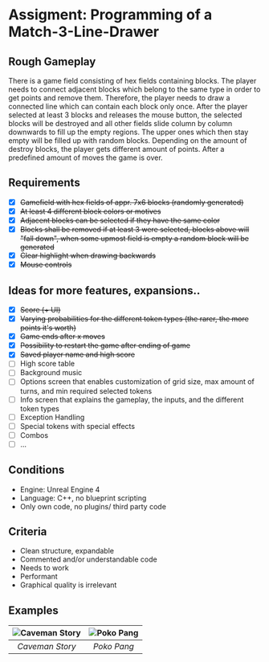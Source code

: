 # Assigment: Programming of a Match-3-Line-Drawer

## Rough Gameplay

There is a game field consisting of hex fields containing blocks. The player needs to connect adjacent blocks which belong to the same type in order to get points and remove them. Therefore, the player needs to draw a connected line which can contain each block only once. After the player selected at least 3 blocks and releases the mouse button, the selected blocks will be destroyed and all other fields slide column by column downwards to fill up the empty regions. The upper ones which then stay empty will be filled up with random blocks. Depending on the amount of destroy blocks, the player gets different amount of points. After a predefined amount of moves the game is over.

## Requirements

- [x] ~~Gamefield with hex fields of appr. 7x6 blocks (randomly generated)~~
- [x] ~~At least 4 different block colors or motives~~
- [x] ~~Adjacent blocks can be selected if they have the same color~~
- [x] ~~Blocks shall be removed if at least 3 were selected, blocks above will &quot;fall down&quot;, when some upmost field is empty a random block will be generated~~
- [x] ~~Clear highlight when drawing backwards~~
- [x] ~~Mouse controls~~

## Ideas for more features, expansions..

- [X] ~~Score (+ UI)~~
- [X] ~~Varying probabilities for the different token types (the rarer, the more points it's worth)~~
- [X] ~~Game ends after x moves~~
- [X] ~~Possibility to restart the game after ending of game~~
- [X] ~~Saved player name and high score~~
- [ ] High score table
- [ ] Background music
- [ ] Options screen that enables customization of grid size, max amount of turns, and min required selected tokens
- [ ] Info screen that explains the gameplay, the inputs, and the different token types
- [ ] Exception Handling
- [ ] Special tokens with special effects
- [ ] Combos
- [ ] …

## Conditions

- Engine: Unreal Engine 4
- Language: C++, no blueprint scripting
- Only own code, no plugins/ third party code

## Criteria

- Clean structure, expandable
- Commented and/or understandable code
- Needs to work
- Performant
- Graphical quality is irrelevant

## Examples

| ![Caveman Story](https://user-images.githubusercontent.com/4397989/99886820-ddc26b00-2c3f-11eb-8961-6adce0d6cd68.jpg) | ![Poko Pang](https://user-images.githubusercontent.com/4397989/99886821-df8c2e80-2c3f-11eb-913c-714258de75de.png) |
| :-------------------------------------------------------------------------------------------------------------------: | :---------------------------------------------------------------------------------------------------------------: |
|                                                    _Caveman Story_                                                    |                                                    _Poko Pang_                                                    |
